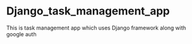 # Django_task_management_app
This is task management app which uses Django framework along with google auth
